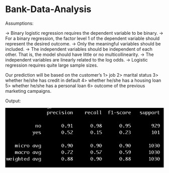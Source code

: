# Bank-Data-Analysis

Assumptions:

-> Binary logistic regression requires the dependent variable to be binary.
-> For a binary regression, the factor level 1 of the dependent variable should represent the desired outcome.
-> Only the meaningful variables should be included.
-> The independent variables should be independent of each other. That is, the model should have little or no multicollinearity.
-> The independent variables are linearly related to the log odds.
-> Logistic regression requires quite large sample sizes.

Our prediction will be based on the customer’s 
1> job 
2> marital status
3> whether he/she has credit in default
4> whether he/she has a housing loan
5> whether he/she has a personal loan 
6> outcome of the previous marketing campaigns. 


Output:

![alt text](https://github.com/gitvivekgupta/Bank-Data-Analysis/blob/master/Screen%20Shot%202018-10-03%20at%209.18.26%20PM.png)
